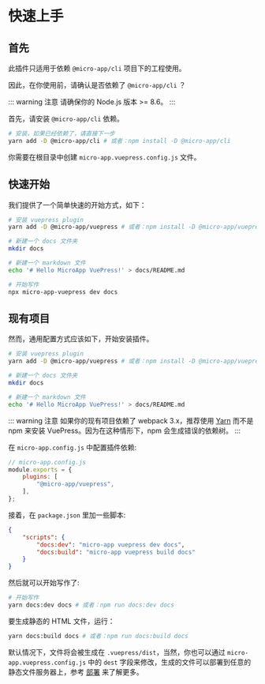 # 快速上手

## 首先

此插件只适用于依赖 `@micro-app/cli` 项目下的工程使用。

因此，在你使用前，请确认是否依赖了 `@micro-app/cli` ？

::: warning 注意
请确保你的 Node.js 版本 >= 8.6。
:::

首先，请安装 `@micro-app/cli` 依赖。

```bash
# 安装，如果已经依赖了，请直接下一步
yarn add -D @micro-app/cli # 或者：npm install -D @micro-app/cli
```

你需要在根目录中创建 `micro-app.vuepress.config.js` 文件。

## 快速开始

我们提供了一个简单快速的开始方式，如下：

```bash
# 安装 vuepress plugin
yarn add -D @micro-app/vuepress # 或者：npm install -D @micro-app/vuepress

# 新建一个 docs 文件夹
mkdir docs

# 新建一个 markdown 文件
echo '# Hello MicroApp VuePress!' > docs/README.md

# 开始写作
npx micro-app-vuepress dev docs
```

## 现有项目

然而，通用配置方式应该如下，开始安装插件。

```bash
# 安装 vuepress plugin
yarn add -D @micro-app/vuepress # 或者：npm install -D @micro-app/vuepress

# 新建一个 docs 文件夹
mkdir docs

# 新建一个 markdown 文件
echo '# Hello MicroApp VuePress!' > docs/README.md
```

::: warning 注意
如果你的现有项目依赖了 webpack 3.x，推荐使用 [Yarn](https://yarnpkg.com/en/) 而不是 npm 来安装 VuePress。因为在这种情形下，npm 会生成错误的依赖树。
:::

在 `micro-app.config.js` 中配置插件依赖:

```javascript
// micro-app.config.js
module.exports = {
    plugins: [
        "@micro-app/vuepress",
    ],
};
```

接着，在 `package.json` 里加一些脚本:

```json
{
    "scripts": {
        "docs:dev": "micro-app vuepress dev docs",
        "docs:build": "micro-app vuepress build docs"
    }
}
```

然后就可以开始写作了:

```bash
# 开始写作
yarn docs:dev docs # 或者：npm run docs:dev docs
```

要生成静态的 HTML 文件，运行：

```bash
yarn docs:build docs # 或者：npm run docs:build docs
```

默认情况下，文件将会被生成在 `.vuepress/dist`，当然，你也可以通过 `micro-app.vuepress.config.js` 中的 `dest` 字段来修改，生成的文件可以部署到任意的静态文件服务器上，参考 [部署](deploy.md) 来了解更多。
